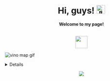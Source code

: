 <h1 align="center">Hi, guys! <img src="https://github-production-user-asset-6210df.s3.amazonaws.com/24524555/238178097-766d336d-b87d-44ba-807c-c51de2bc6b4d.gif" width="28px" alt="👋"></h1>
<p align="center">
    <b>Welcome to my page!</b><br><br>
    <!--<a href="https://hackerone.com/onata">
        <img src="https://img.shields.io/badge/Hackerone-blue?style=flat-square&logo=hackerone" alt="hackerone">
    </a>-->
    <!--<a href="https://bugcrowd.com/scr3br">
        <img src="https://img.shields.io/badge/Bugcrowd-blue?style=flat-square&logo=bugcrowd" alt="bugcrowd">
    </a>-->

</p>

<p align="center">
<img src="https://media.giphy.com/media/vFKqnCdLPNOKc/giphy.gif" width="40" height="40" />
<p>

![vino map gif](https://github.com/AlenaNiku/vino-map/blob/master/vino-giphy.gif)


<details>
<p align="center">
  <a href="https://github.com/rm-onata">
    <img src="http://github-profile-summary-cards.vercel.app/api/cards/profile-details?username=rm-onata&theme=transparent" />
  </a>
  <a href="https://github.com/rm-onata">
    <img src="https://github-readme-streak-stats.herokuapp.com/?user=rm-onata&hide_border=true&card_width=338&theme=transparent" />
  </a>
  <a href="https://github.com/rm-onata">
    <img src="http://github-profile-summary-cards.vercel.app/api/cards/stats?username=rm-onata&theme=transparent" />
  </a>
    <br><br><br><br>
</p>
</details>

<p align="center">
  <a href="https://github.com/rm-onata">
    <img src="https://komarev.com/ghpvc/?username=rm-onata&color=blue&style=flat)" />
  </a>
</p>
